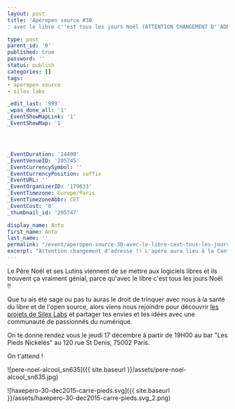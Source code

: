 ```yaml
---
layout: post
title: 'Apéropen source #30
: avec le libre c''est tous les jours Noël (ATTENTION CHANGEMENT D''ADRESSE)'

type: post
parent_id: '0'
published: true
password: ''
status: publish
categories: []
tags:
- aperopen source
- silex labs

_edit_last: '999'
_wpas_done_all: '1'
_EventShowMapLink: '1'
_EventShowMap: '1'




_EventDuration: '14400'
_EventVenueID: '205745'
_EventCurrencySymbol: ''
_EventCurrencyPosition: suffix
_EventURL: ''
_EventOrganizerID: '179633'
_EventTimezone: Europe/Paris
_EventTimezoneAbbr: CET
_EventCost: '0'
_thumbnail_id: '205747'

display_name: Anto
first_name: Anto
last_name: ''
permalink: "/event/aperopen-source-30-avec-le-libre-cest-tous-les-jours-noel/"
excerpt: "Attention changement d'adresse !! L'apéro aura lieu à la Cantine des pieds Nickelés au 120 rue de Saint-Denis (à 60 m des cariatides) rnQue tu ais été sage ou pas tu auras le droit de trinquer avec nous à la santé du libre et de l'open source."
---
```


Le Père Noël et ses Lutins viennent de se mettre aux logiciels libres et ils trouvent ça vraiment génial, parce qu'avec le libre c'est tous les jours Noël !!

Que tu ais été sage ou pas tu auras le droit de trinquer avec nous à la santé du libre et de l'open source, alors viens nous rejoindre pour découvrir [les projets de Silex Labs](https://www.silexlabs.org/le-tour-du-web-en-50-ateliers-2/) et partager tes envies et tes idées avec une communauté de passionnés du numérique.

On te donne rendez vous le jeudi 17 décembre à partir de 19H00 au bar "Les Pieds Nickelés" au 120 rue St Denis, 75002 Paris.

On t'attend !

![pere-noel-alcool_sn635]({{ site.baseurl }}/assets/pere-noel-alcool_sn635.jpg)

![haxepero-30-dec2015-carre-pieds.svg]({{ site.baseurl }}/assets/haxepero-30-dec2015-carre-pieds.svg_2.png)